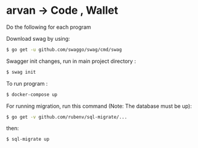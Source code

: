 # arvan -> Code , Wallet
Do the following for each program

 Download swag by using:
```sh
$ go get -u github.com/swaggo/swag/cmd/swag
```

 Swagger init changes, run in main project directory : 
```sh
$ swag init
```

  To run program : 
```sh
$ docker-compose up
```

  For running migration, run this command (Note: The database must be up):
```sh
$ go get -v github.com/rubenv/sql-migrate/...
```
  then:
```sh
$ sql-migrate up
```

